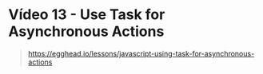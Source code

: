 # Vídeo 13 - Use Task for Asynchronous Actions
> https://egghead.io/lessons/javascript-using-task-for-asynchronous-actions
